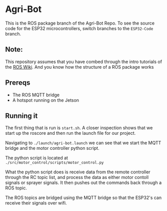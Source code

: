 # Agri-Bot
This is the ROS package branch of the Agri-Bot Repo. To see the source code for the ESP32 microcontrollers, switch branches to the `ESP32-Code` branch.

## Note:
This repository assumes that you have combed through the intro tutorials of the [ROS Wiki](https://wiki.ros.org/). And you know how the structure of a ROS package works

## Prereqs
- The ROS MQTT bridge
- A hotspot running on the Jetson

## Running it
The first thing that is run is `start.sh`. A closer inspection shows that we start up the roscore and then run the launch file for our project.

Navigating to `./launch/agri-bot.launch` we can see that we start the MQTT bridge and the motor controller python script.

The python script is located at `./src/motor_control/scripts/motor_control.py`

What the python script does is receive data from the remote controller through the RC topic list, and process the data as either motor contoll signals or sprayer signals. It then pushes out the commands back through a ROS topic.

The ROS topics are bridged using the MQTT bridge so that the ESP32's can receive their signals over wifi.